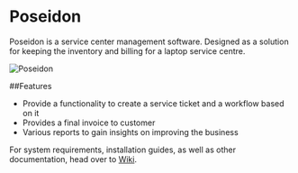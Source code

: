 # Poseidon

Poseidon is a service center management software. Designed as a solution for keeping the inventory and billing for a laptop service centre.

![Poseidon](http://s12.postimg.org/3xei02465/txn_2.png)


##Features
* Provide a functionality to create a service ticket and a workflow based on it
* Provides a final invoice to customer
* Various reports to gain insights on improving the business

For system requirements, installation guides, as well as other documentation, head over to [Wiki](https://github.com/surajcm/Poseidon/wiki).